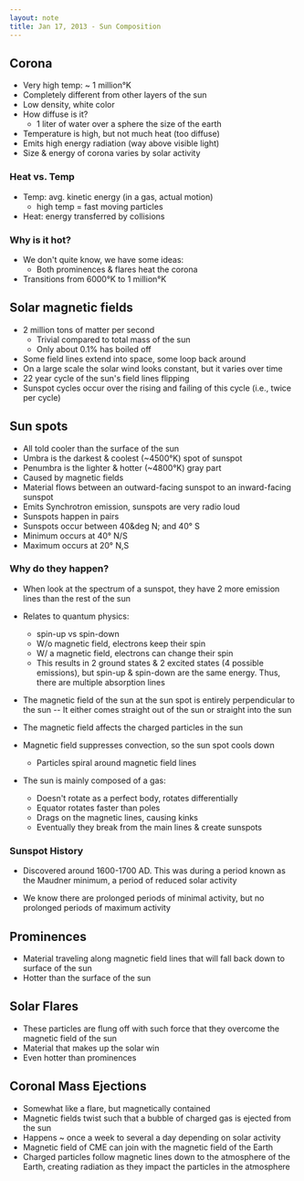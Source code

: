 ```yaml
---
layout: note
title: Jan 17, 2013 - Sun Composition
---
```


## Corona
- Very high temp: ~ 1 million&deg;K
- Completely different from other layers of the sun
- Low density, white color
- How diffuse is it?
	- 1 liter of water over a sphere the size of the earth
- Temperature is high, but not much heat (too diffuse)
- Emits high energy radiation (way above visible light)
- Size & energy of corona varies by solar activity

### Heat vs. Temp
- Temp: avg. kinetic energy (in a gas, actual motion)
	- high temp = fast moving particles
- Heat: energy transferred by collisions

### Why is it hot?
- We don't quite know, we have some ideas:
	- Both prominences & flares heat the corona
- Transitions from 6000&deg;K to 1 million&deg;K

## Solar magnetic fields
- 2 million tons of matter per second
	- Trivial compared to total mass of the sun
	- Only about 0.1% has boiled off
- Some field lines extend into space, some loop back around
- On a large scale the solar wind looks constant, but it varies over time
- 22 year cycle of the sun's field lines flipping
- Sunspot cycles occur over the rising and failing of this cycle (i.e., twice per cycle)

## Sun spots
- All told cooler than the surface of the sun
- Umbra is the darkest & coolest (~4500&deg;K) spot of sunspot
- Penumbra is the lighter & hotter (~4800&deg;K) gray part
- Caused by magnetic fields
- Material flows between an outward-facing sunspot to an inward-facing sunspot
- Emits Synchrotron emission, sunspots are very radio loud
- Sunspots happen in pairs
- Sunspots occur between 40&deg N; and 40&deg; S
- Minimum occurs at 40&deg; N/S
- Maximum occurs at 20&deg; N,S

### Why do they happen?

- When look at the spectrum of a sunspot, they have 2 more emission lines than the rest of the sun

- Relates to quantum physics:
	- spin-up vs spin-down
	- W/o magnetic field, electrons keep their spin
	- W/ a magnetic field, electrons can change their spin
	- This results in 2 ground states & 2 excited states (4 possible emissions), but spin-up & spin-down are the same energy.  Thus, there are multiple absorption lines

- The magnetic field of the sun at the sun spot is entirely perpendicular to the sun -- It either comes straight out of the sun or straight into the sun

- The magnetic field affects the charged particles in the sun

- Magnetic field suppresses convection, so the sun spot cools down
	- Particles spiral around magnetic field lines

- The sun is mainly composed of a gas:
	- Doesn't rotate as a perfect body, rotates differentially
	- Equator rotates faster than poles
	- Drags on the magnetic lines, causing kinks
	- Eventually they break from the main lines & create sunspots

### Sunspot History
- Discovered around 1600-1700 AD. This was during a period known as the Maudner minimum, a period of reduced solar activity

- We know there are prolonged periods of minimal activity, but no prolonged periods of maximum activity


## Prominences
- Material traveling along magnetic field lines that will fall back down to surface of the sun
- Hotter than the surface of the sun

## Solar Flares
- These particles are flung off with such force that they overcome the magnetic field of the sun
- Material that makes up the solar win
- Even hotter than prominences

## Coronal Mass Ejections
- Somewhat like a flare, but magnetically contained
- Magnetic fields twist such that a bubble of charged gas is ejected from the sun
- Happens ~ once a week to several a day depending on solar activity
- Magnetic field of CME can join with the magnetic field of the Earth
- Charged particles follow magnetic lines down to the atmosphere of the Earth, creating radiation as they impact the particles in the atmosphere
